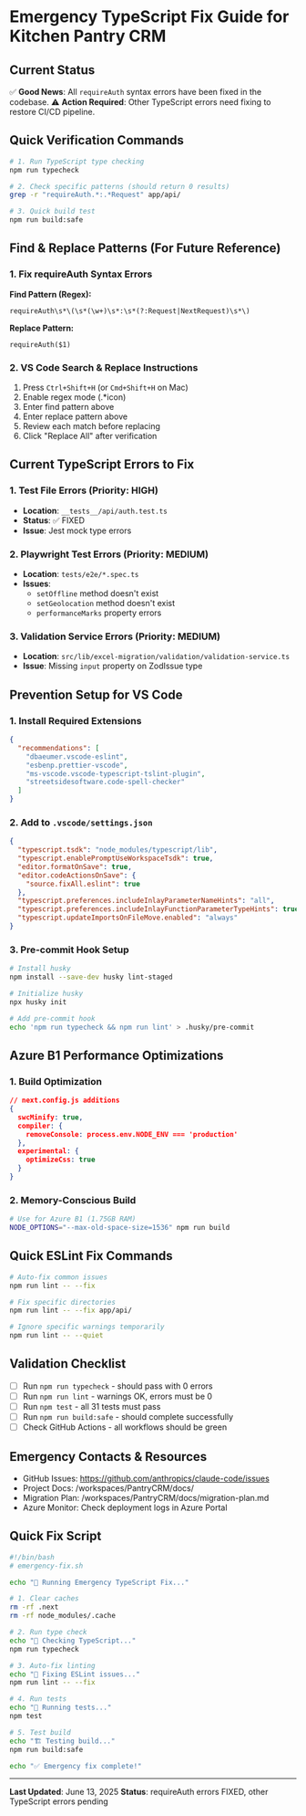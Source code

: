 # Emergency TypeScript Fix Guide for Kitchen Pantry CRM

## Current Status
✅ **Good News**: All `requireAuth` syntax errors have been fixed in the codebase.
⚠️ **Action Required**: Other TypeScript errors need fixing to restore CI/CD pipeline.

## Quick Verification Commands

```bash
# 1. Run TypeScript type checking
npm run typecheck

# 2. Check specific patterns (should return 0 results)
grep -r "requireAuth.*:.*Request" app/api/

# 3. Quick build test
npm run build:safe
```

## Find & Replace Patterns (For Future Reference)

### 1. Fix requireAuth Syntax Errors
**Find Pattern (Regex):**
```regex
requireAuth\s*\(\s*(\w+)\s*:\s*(?:Request|NextRequest)\s*\)
```

**Replace Pattern:**
```
requireAuth($1)
```

### 2. VS Code Search & Replace Instructions
1. Press `Ctrl+Shift+H` (or `Cmd+Shift+H` on Mac)
2. Enable regex mode (.*icon)
3. Enter find pattern above
4. Enter replace pattern above
5. Review each match before replacing
6. Click "Replace All" after verification

## Current TypeScript Errors to Fix

### 1. Test File Errors (Priority: HIGH)
- **Location**: `__tests__/api/auth.test.ts`
- **Status**: ✅ FIXED
- **Issue**: Jest mock type errors

### 2. Playwright Test Errors (Priority: MEDIUM)
- **Location**: `tests/e2e/*.spec.ts`
- **Issues**: 
  - `setOffline` method doesn't exist
  - `setGeolocation` method doesn't exist
  - `performanceMarks` property errors

### 3. Validation Service Errors (Priority: MEDIUM)
- **Location**: `src/lib/excel-migration/validation/validation-service.ts`
- **Issue**: Missing `input` property on ZodIssue type

## Prevention Setup for VS Code

### 1. Install Required Extensions
```json
{
  "recommendations": [
    "dbaeumer.vscode-eslint",
    "esbenp.prettier-vscode",
    "ms-vscode.vscode-typescript-tslint-plugin",
    "streetsidesoftware.code-spell-checker"
  ]
}
```

### 2. Add to `.vscode/settings.json`
```json
{
  "typescript.tsdk": "node_modules/typescript/lib",
  "typescript.enablePromptUseWorkspaceTsdk": true,
  "editor.formatOnSave": true,
  "editor.codeActionsOnSave": {
    "source.fixAll.eslint": true
  },
  "typescript.preferences.includeInlayParameterNameHints": "all",
  "typescript.preferences.includeInlayFunctionParameterTypeHints": true,
  "typescript.updateImportsOnFileMove.enabled": "always"
}
```

### 3. Pre-commit Hook Setup
```bash
# Install husky
npm install --save-dev husky lint-staged

# Initialize husky
npx husky init

# Add pre-commit hook
echo 'npm run typecheck && npm run lint' > .husky/pre-commit
```

## Azure B1 Performance Optimizations

### 1. Build Optimization
```json
// next.config.js additions
{
  swcMinify: true,
  compiler: {
    removeConsole: process.env.NODE_ENV === 'production'
  },
  experimental: {
    optimizeCss: true
  }
}
```

### 2. Memory-Conscious Build
```bash
# Use for Azure B1 (1.75GB RAM)
NODE_OPTIONS="--max-old-space-size=1536" npm run build
```

## Quick ESLint Fix Commands

```bash
# Auto-fix common issues
npm run lint -- --fix

# Fix specific directories
npm run lint -- --fix app/api/

# Ignore specific warnings temporarily
npm run lint -- --quiet
```

## Validation Checklist

- [ ] Run `npm run typecheck` - should pass with 0 errors
- [ ] Run `npm run lint` - warnings OK, errors must be 0
- [ ] Run `npm test` - all 31 tests must pass
- [ ] Run `npm run build:safe` - should complete successfully
- [ ] Check GitHub Actions - all workflows should be green

## Emergency Contacts & Resources

- GitHub Issues: https://github.com/anthropics/claude-code/issues
- Project Docs: /workspaces/PantryCRM/docs/
- Migration Plan: /workspaces/PantryCRM/docs/migration-plan.md
- Azure Monitor: Check deployment logs in Azure Portal

## Quick Fix Script

```bash
#!/bin/bash
# emergency-fix.sh

echo "🚨 Running Emergency TypeScript Fix..."

# 1. Clear caches
rm -rf .next
rm -rf node_modules/.cache

# 2. Run type check
echo "📝 Checking TypeScript..."
npm run typecheck

# 3. Auto-fix linting
echo "🔧 Fixing ESLint issues..."
npm run lint -- --fix

# 4. Run tests
echo "🧪 Running tests..."
npm test

# 5. Test build
echo "🏗️ Testing build..."
npm run build:safe

echo "✅ Emergency fix complete!"
```

---

**Last Updated**: June 13, 2025
**Status**: requireAuth errors FIXED, other TypeScript errors pending